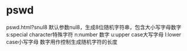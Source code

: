 # pswd

pswd.html?snul8
默认参数nul8，生成8位随机字符串，包含大小写字母数字
s:special character特殊字符
n:number 数字
u:upper case大写字母
l:lower case小写字母
数字用作控制生成随机字符的长度

